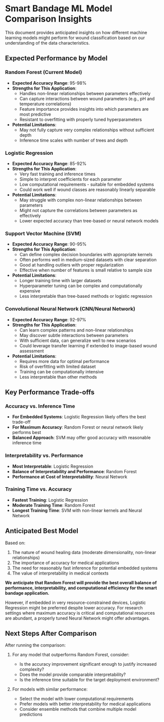 # Smart Bandage ML Model Comparison Insights

This document provides anticipated insights on how different machine learning models might perform for wound classification based on our understanding of the data characteristics.

## Expected Performance by Model

### Random Forest (Current Model)
- **Expected Accuracy Range**: 95-98%
- **Strengths for This Application**:
  - Handles non-linear relationships between parameters effectively
  - Can capture interactions between wound parameters (e.g., pH and temperature correlations)
  - Feature importance provides insights into which parameters are most predictive
  - Resistant to overfitting with properly tuned hyperparameters
- **Potential Limitations**:
  - May not fully capture very complex relationships without sufficient depth
  - Inference time scales with number of trees and depth

### Logistic Regression
- **Expected Accuracy Range**: 85-92%
- **Strengths for This Application**:
  - Very fast training and inference times
  - Simple to interpret coefficients for each parameter
  - Low computational requirements - suitable for embedded systems
  - Could work well if wound classes are reasonably linearly separable
- **Potential Limitations**:
  - May struggle with complex non-linear relationships between parameters
  - Might not capture the correlations between parameters as effectively
  - Lower expected accuracy than tree-based or neural network models

### Support Vector Machine (SVM)
- **Expected Accuracy Range**: 90-95%
- **Strengths for This Application**:
  - Can define complex decision boundaries with appropriate kernels
  - Often performs well in medium-sized datasets with clear separation
  - Good at handling outliers with proper regularization
  - Effective when number of features is small relative to sample size
- **Potential Limitations**:
  - Longer training time with larger datasets
  - Hyperparameter tuning can be complex and computationally expensive
  - Less interpretable than tree-based methods or logistic regression

### Convolutional Neural Network (CNN/Neural Network)
- **Expected Accuracy Range**: 92-97%
- **Strengths for This Application**:
  - Can learn complex patterns and non-linear relationships
  - May discover subtle interactions between parameters
  - With sufficient data, can generalize well to new scenarios
  - Could leverage transfer learning if extended to image-based wound assessment
- **Potential Limitations**:
  - Requires more data for optimal performance
  - Risk of overfitting with limited dataset
  - Training can be computationally intensive
  - Less interpretable than other methods

## Key Performance Trade-offs

### Accuracy vs. Inference Time
- **For Embedded Systems**: Logistic Regression likely offers the best trade-off
- **For Maximum Accuracy**: Random Forest or neural network likely performs best
- **Balanced Approach**: SVM may offer good accuracy with reasonable inference time

### Interpretability vs. Performance
- **Most Interpretable**: Logistic Regression
- **Balance of Interpretability and Performance**: Random Forest
- **Performance at Cost of Interpretability**: Neural Network

### Training Time vs. Accuracy
- **Fastest Training**: Logistic Regression
- **Moderate Training Time**: Random Forest
- **Longest Training Time**: SVM with non-linear kernels and Neural Network

## Anticipated Best Model

Based on:
1. The nature of wound healing data (moderate dimensionality, non-linear relationships)
2. The importance of accuracy for medical applications
3. The need for reasonably fast inference for potential embedded systems
4. The value of interpretability in medical contexts

**We anticipate that Random Forest will provide the best overall balance of performance, interpretability, and computational efficiency for the smart bandage application.**

However, if embedded in very resource-constrained devices, Logistic Regression might be preferred despite lower accuracy. For research settings where maximum accuracy is critical and computational resources are abundant, a properly tuned Neural Network might offer advantages.

## Next Steps After Comparison

After running the comparison:

1. For any model that outperforms Random Forest, consider:
   - Is the accuracy improvement significant enough to justify increased complexity?
   - Does the model provide comparable interpretability?
   - Is the inference time suitable for the target deployment environment?

2. For models with similar performance:
   - Select the model with lower computational requirements
   - Prefer models with better interpretability for medical applications
   - Consider ensemble methods that combine multiple model predictions 